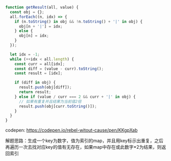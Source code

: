 ```javascript
function getResult(all, value) {
  const obj = {};
  all.forEach((n, idx) => {
    if (n.toString() in obj && !n.toString() + '|' in obj) {
      obj[n + '|'] = idx;
    } else {
      obj[n] = idx;
    }
  });

  let idx = -1;
  while (++idx < all.length) {
    const curr = all[idx];
    const diff = (value - curr).toString();
    const result = [idx];

    if (diff in obj) {
      result.push(obj[diff]);
      return result;
    } else if (value / curr === 2 && curr + '|' in obj) {
      // 如果有重复并且结果为当前值2倍
      result.push(obj[curr.toString()]);
    }
  }
}
```

codepen: https://codepen.io/rebel-witout-cause/pen/KKgpXab

解题思路：生成一个key为数字，值为索引的map，并且用key标示出重复，之后再遍历一次去找对应key的值有无存在，如果map中存在或此数字*2为结果，则返回索引

